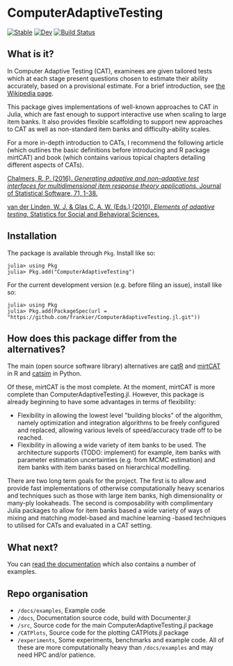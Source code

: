 # ComputerAdaptiveTesting

[![Stable](https://img.shields.io/badge/docs-stable-blue.svg)](https://frankier.github.io/ComputerAdaptiveTesting.jl/stable)
[![Dev](https://img.shields.io/badge/docs-dev-blue.svg)](https://frankier.github.io/ComputerAdaptiveTesting.jl/dev)
[![Build Status](https://github.com/frankier/ComputerAdaptiveTesting.jl/actions/workflows/CI.yml/badge.svg?branch=main)](https://github.com/frankier/ComputerAdaptiveTesting.jl/actions/workflows/CI.yml?query=branch%3Amain)

## What is it?

In Computer Adaptive Testing (CAT), examinees are given tailored tests which at
each stage present questions chosen to estimate their ability accurately, based
on a provisional estimate. For a brief introduction, see [the Wikipedia
page](https://en.wikipedia.org/wiki/Computerized_adaptive_testing).

This package gives implementations of well-known approaches to CAT in Julia,
which are fast enough to support interactive use when scaling to large item
banks. It also provides flexible scaffolding to support new approaches to CAT
as well as non-standard item banks and difficulty-ability scales.

For a more in-depth introduction to CATs, I recommend the following article
(which outlines the basic definitions before introducing and R package mirtCAT)
and book (which contains various topical chapters detailing different aspects
of CATs).

[Chalmers, R. P. (2016).
*Generating adaptive and non-adaptive test interfaces for multidimensional item
response theory applications.*
Journal of Statistical Software, 71, 1-38.](https://doi.org/10.18637/JSS.V071.I05)

[van der Linden, W. J. & Glas C. A. W. (Eds.) (2010).
*Elements of adaptive testing.*
Statistics for Social and Behavioral Sciences.](https://doi.org/10.1007/978-0-387-85461-8)

## Installation

The package is available through `Pkg`. Install like so:

```
julia> using Pkg
julia> Pkg.add("ComputerAdaptiveTesting")
```

For the current development version (e.g. before filing an issue), install like so:

```
julia> using Pkg
julia> Pkg.add(PackageSpec(url = "https://github.com/frankier/ComputerAdaptiveTesting.jl.git"))
```

## How does this package differ from the alternatives?

The main (open source software library) alternatives are
[catR](https://cran.r-project.org/web/packages/catR/index.html) and
[mirtCAT](https://cran.r-project.org/web/packages/mirtCAT/index.html) in R and
[catsim](https://github.com/douglasrizzo/catsim) in Python.

Of these, mirtCAT is the most complete. At the moment, mirtCAT is more complete
than ComputerAdaptiveTesting.jl. However, this package is already beginning to
have some advantages in terms of flexibility:

 * Flexibility in allowing the lowest level "building blocks" of the algorithm,
   namely optimization and integration algorithms to be freely configured and
   replaced, allowing various levels of speed/accuracy trade off to be reached.
 * Flexibility in allowing a wide variety of item banks to be used. The
   architecture supports (TODO: implement) for example, item banks with
   parameter estimation uncertainties (e.g. from MCMC estimation) and item
   banks with item banks based on hierarchical modelling.

There are two long term goals for the project. The first is to allow and
provide fast implementations of otherwise computationally heavy scenarios and
techniques such as those with large item banks, high dimensionality or many-ply
lookaheads. The second is composability with complimentary Julia packages to
allow for item banks based a wide variety of ways of mixing and matching
model-based and machine learning -based techniques to utilised for CATs and
evaluated in a CAT setting.

## What next?

You can [read the
documentation](https://juliapsychometricsbazaar.github.io/ComputerAdaptiveTesting.jl/dev/) which
also contains a number of examples.

## Repo organisation

 * `/docs/examples`, Example code
 * `/docs`, Documentation source code, build with Documenter.jl
 * `/src`, Source code for the main ComputerAdaptiveTesting.jl package
 * `/CATPlots`, Source code for the plotting CATPlots.jl package
 * `/experiments`, Some experiments, benchmarks and example code. All of these
   are more computationally heavy than `/docs/examples` and may need HPC and/or
   patience.
